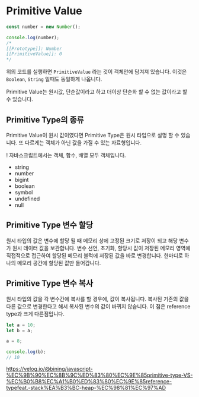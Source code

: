 # Primitive Value

```javascript
const number = new Number();

console.log(number);
/*
[[Prototype]]: Number
[[PrimitiveValue]]: 0
*/
```

위의 코드를 실행하면 `PrimitiveValue` 라는 것이 객체안에 담겨져 있습니다. 이것은 `Boolean`, `String` 일때도 동일하게 나옵니다.

Primitive Value는 원시값, 단순값이라고 하고 더이상 단순화 할 수 없는 값이라고 할 수 있습니다.

## Primitive Type의 종류

Primitive Value이 원시 값이였다면 Primitive Type은 원시 타입으로 설명 할 수 있습니다.
또 다르게는 객체가 아닌 값을 가질 수 있는 자료형입니다.

! 자바스크립트에서는 객체, 함수, 배열 모두 객체입니다.

- string
- number
- bigint
- boolean
- symbol
- undefined
- null

## Primitive Type 변수 할당

원시 타입의 값은 변수에 할당 될 때 메모리 상에 고정된 크기로 저장이 되고 해당 변수가 원시 데이터 값을 보관합니다.
변수 선언, 초기화, 할당시 값이 저장된 메모리 영역에 직접적으로 접근하여 할당된 메모리 블럭에 저장된 값을 바로 변경합니다.
한마디로 하나의 메모리 공간에 할당된 값만 들어갑니다.

## Primitive Type 변수 복사

원시 타입의 값을 각 변수간에 복사를 할 경우에, 값이 복사됩니다.
복사된 기존의 값을 다른 값으로 변경한다고 해서 복사된 변수의 값이 바뀌지 않습니다. 이 점은 reference type과 크게 다른점입니다.

```javascript
let a = 10;
let b = a;

a = 8;

console.log(b);
// 10
```

<!--  -->

https://velog.io/@bining/javascript-%EC%9B%90%EC%8B%9C%ED%83%80%EC%9E%85primitive-type-VS-%EC%B0%B8%EC%A1%B0%ED%83%80%EC%9E%85reference-typefeat.-stack%EA%B3%BC-heap-%EC%98%81%EC%97%AD
